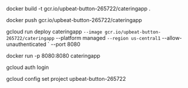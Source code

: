 docker build -t gcr.io/upbeat-button-265722/cateringapp .

docker push gcr.io/upbeat-button-265722/cateringapp


gcloud run deploy cateringapp `
    --image gcr.io/upbeat-button-265722/cateringapp `
    --platform managed `
    --region us-central1 `
    --allow-unauthenticated `
    --port 8080









docker run -p 8080:8080 cateringapp

gcloud auth login

gcloud config set project upbeat-button-265722
